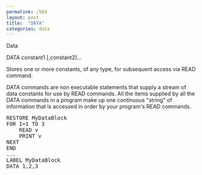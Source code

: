 ```yaml
---
permalink: /569
layout: post
title:  "DATA"
categories: data
---
```

Data

DATA constant1 [,constant2]...

Stores one or more constants, of any type, for subsequent access via READ command.


<p>DATA commands are non executable statements that supply a stream of data constants for use by READ commands. All the items supplied by all the DATA commands in a program make up one continuous "string" of information that is accessed in order by your program's READ commands.
<pre>RESTORE MyDataBlock
FOR I=1 TO 3
    READ v
    PRINT v
NEXT
END
...
LABEL MyDataBlock
DATA 1,2,3

